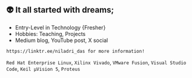 ## 👽 It all started with dreams;

- Entry-Level in Technology {Fresher}
- Hobbies: Teaching, Projects
- Medium blog, YouTube post, X social

`https://linktr.ee/niladri_das for more information!`

`Red Hat Enterprise Linux`, `Xilinx Vivado`, `VMware Fusion`, `Visual Studio Code`, `Keil µVision 5`, `Proteus`
